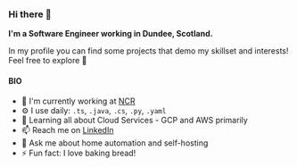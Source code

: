 
### Hi there 👋
**I'm a Software Engineer working in Dundee, Scotland.**

In my profile you can find some projects that demo my skillset and interests! Feel free to explore 🙂

#### BIO
- 🏢 I'm currently working at [NCR](https://www.ncr.com/)
- ⚙️ I use daily: `.ts`, `.java`, `.cs`, `.py`, `.yaml`
- 🌱 Learning all about Cloud Services - GCP and AWS primarily
- 📫 Reach me on [LinkedIn](https://www.linkedin.com/in/john-nooney-357738198/)
- 💬 Ask me about home automation and self-hosting
- ⚡️ Fun fact: I love baking bread!

